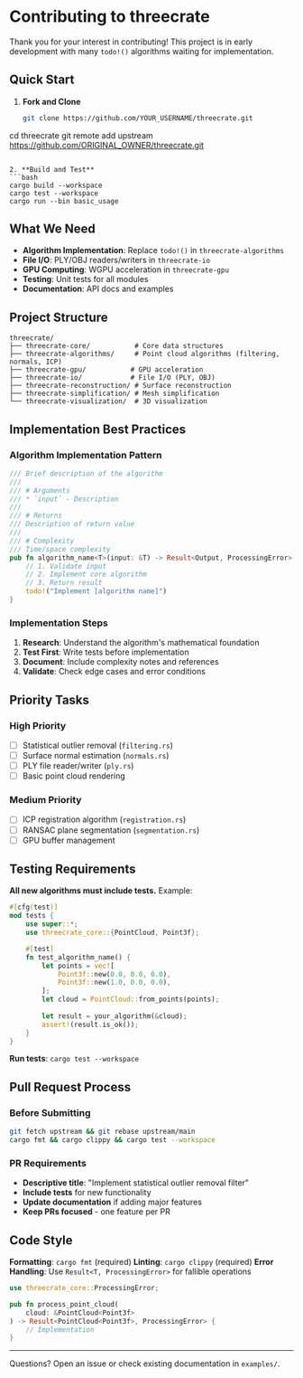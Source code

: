 # Contributing to threecrate

Thank you for your interest in contributing! This project is in early development with many `todo!()` algorithms waiting for implementation.

## Quick Start

1. **Fork and Clone**
   ```bash
   git clone https://github.com/YOUR_USERNAME/threecrate.git
cd threecrate
git remote add upstream https://github.com/ORIGINAL_OWNER/threecrate.git
   ```

2. **Build and Test**
   ```bash
   cargo build --workspace
   cargo test --workspace
   cargo run --bin basic_usage
   ```

## What We Need

- **Algorithm Implementation**: Replace `todo!()` in `threecrate-algorithms`
- **File I/O**: PLY/OBJ readers/writers in `threecrate-io`  
- **GPU Computing**: WGPU acceleration in `threecrate-gpu`
- **Testing**: Unit tests for all modules
- **Documentation**: API docs and examples

## Project Structure

```
threecrate/
├── threecrate-core/           # Core data structures
├── threecrate-algorithms/     # Point cloud algorithms (filtering, normals, ICP)
├── threecrate-gpu/           # GPU acceleration
├── threecrate-io/            # File I/O (PLY, OBJ)
├── threecrate-reconstruction/ # Surface reconstruction
├── threecrate-simplification/ # Mesh simplification
└── threecrate-visualization/  # 3D visualization
```

## Implementation Best Practices

### Algorithm Implementation Pattern

```rust
/// Brief description of the algorithm
/// 
/// # Arguments
/// * `input` - Description
/// 
/// # Returns
/// Description of return value
/// 
/// # Complexity
/// Time/space complexity
pub fn algorithm_name<T>(input: &T) -> Result<Output, ProcessingError> {
    // 1. Validate input
    // 2. Implement core algorithm
    // 3. Return result
    todo!("Implement [algorithm name]")
}
```

### Implementation Steps

1. **Research**: Understand the algorithm's mathematical foundation
2. **Test First**: Write tests before implementation
3. **Document**: Include complexity notes and references
4. **Validate**: Check edge cases and error conditions

## Priority Tasks

### High Priority
- [ ] Statistical outlier removal (`filtering.rs`)
- [ ] Surface normal estimation (`normals.rs`) 
- [ ] PLY file reader/writer (`ply.rs`)
- [ ] Basic point cloud rendering

### Medium Priority  
- [ ] ICP registration algorithm (`registration.rs`)
- [ ] RANSAC plane segmentation (`segmentation.rs`)
- [ ] GPU buffer management

## Testing Requirements

**All new algorithms must include tests.** Example:

```rust
#[cfg(test)]
mod tests {
    use super::*;
    use threecrate_core::{PointCloud, Point3f};

    #[test]
    fn test_algorithm_name() {
        let points = vec![
            Point3f::new(0.0, 0.0, 0.0),
            Point3f::new(1.0, 0.0, 0.0),
        ];
        let cloud = PointCloud::from_points(points);
        
        let result = your_algorithm(&cloud);
        assert!(result.is_ok());
    }
}
```

**Run tests**: `cargo test --workspace`

## Pull Request Process

### Before Submitting
```bash
git fetch upstream && git rebase upstream/main
cargo fmt && cargo clippy && cargo test --workspace
```

### PR Requirements
- **Descriptive title**: "Implement statistical outlier removal filter"
- **Include tests** for new functionality
- **Update documentation** if adding major features
- **Keep PRs focused** - one feature per PR

## Code Style

**Formatting**: `cargo fmt` (required)
**Linting**: `cargo clippy` (required)
**Error Handling**: Use `Result<T, ProcessingError>` for fallible operations

```rust
use threecrate_core::ProcessingError;

pub fn process_point_cloud(
    cloud: &PointCloud<Point3f>
) -> Result<PointCloud<Point3f>, ProcessingError> {
    // Implementation
}
```

---

Questions? Open an issue or check existing documentation in `examples/`. 
